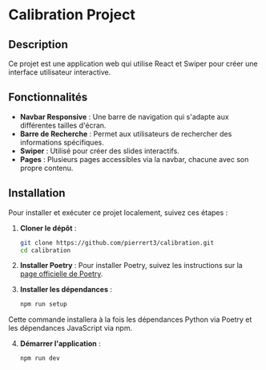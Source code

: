 # Calibration Project

## Description

Ce projet est une application web qui utilise React et Swiper pour créer une interface utilisateur interactive. 

## Fonctionnalités

- **Navbar Responsive** : Une barre de navigation qui s'adapte aux différentes tailles d'écran.
- **Barre de Recherche** : Permet aux utilisateurs de rechercher des informations spécifiques.
- **Swiper** : Utilisé pour créer des slides interactifs.
- **Pages** : Plusieurs pages accessibles via la navbar, chacune avec son propre contenu.

## Installation

Pour installer et exécuter ce projet localement, suivez ces étapes :

1. **Cloner le dépôt** :

   ```sh
   git clone https://github.com/pierrert3/calibration.git
   cd calibration

2. **Installer Poetry** : Pour installer Poetry, suivez les instructions sur la [page officielle de Poetry](https://python-poetry.org/docs/#installation).

3. **Installer les dépendances** :

    ```sh
    npm run setup
    
Cette commande installera à la fois les dépendances Python via Poetry et les dépendances JavaScript via npm.

4. **Démarrer l'application** :

    ```sh
    npm run dev
